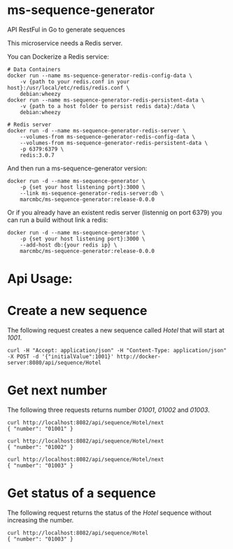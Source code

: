 # ms-sequence-generator
API RestFul in Go to generate sequences

This microservice needs a Redis server.

You can Dockerize a Redis service:
```
# Data Containers
docker run --name ms-sequence-generator-redis-config-data \
    -v {path to your redis.conf in your host}:/usr/local/etc/redis/redis.conf \
    debian:wheezy
docker run --name ms-sequence-generator-redis-persistent-data \
    -v {path to a host folder to persist redis data}:/data \
    debian:wheezy

# Redis server
docker run -d --name ms-sequence-generator-redis-server \
    --volumes-from ms-sequence-generator-redis-config-data \
    --volumes-from ms-sequence-generator-redis-persistent-data \
    -p 6379:6379 \
    redis:3.0.7
```

And then run a ms-sequence-generator version:

```
docker run -d --name ms-sequence-generator \
    -p {set your host listening port}:3000 \
    --link ms-sequence-generator-redis-server:db \
    marcmbc/ms-sequence-generator:release-0.0.0
```

Or if you already have an existent redis server (listennig on port 6379) you can run a build without link a redis:

```
docker run -d --name ms-sequence-generator \
    -p {set your host listening port}:3000 \
    --add-host db:{your redis ip} \
    marcmbc/ms-sequence-generator:release-0.0.0
```

# Api Usage:

# Create a new sequence

The following request creates a new sequence called *Hotel* that will start at *1001*.

    curl -H "Accept: application/json" -H "Content-Type: application/json" -X POST -d '{"initialValue":1001}' http://docker-server:8080/api/sequence/Hotel

# Get next number

The following three requests returns number *01001*, *01002* and *01003*.

    curl http://localhost:8082/api/sequence/Hotel/next
    { "number": "01001" }

    curl http://localhost:8082/api/sequence/Hotel/next
    { "number": "01002" }

    curl http://localhost:8082/api/sequence/Hotel/next
    { "number": "01003" }


# Get status of a sequence

The following request returns the status of the *Hotel* sequence without increasing the number.

    curl http://localhost:8082/api/sequence/Hotel
    { "number": "01003" }
